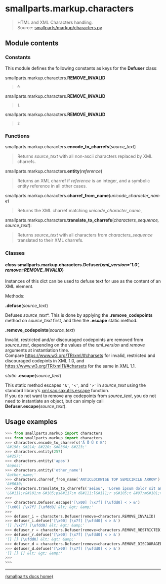 # smallparts.markup.characters

> HTML and XML Characters handling.  
> Source: [smallparts/markup/characters.py](https://github.com/blackstream-x/smallparts/blob/master/smallparts/markup/characters.py)

## Module contents

### Constants

This module defines the following constants as keys for the **Defuser** class:

smallparts.markup.characters.**REMOVE_INVALID**

> ```0```

smallparts.markup.characters.**REMOVE_INVALID**

> ```1```

smallparts.markup.characters.**REMOVE_INVALID**

> ```2```

### Functions

smallparts.markup.characters.**encode_to_charrefs**(*source_text*)

> Returns *source_text* with all non-ascii characters replaced by XML charrefs.

smallparts.markup.characters.**entity**(*reference*)

> Returns an XML charref if *reference* is an integer,
> and a symbolic entity reference in all other cases.

smallparts.markup.characters.**charref_from_name**(*unicode_character_name*)

> Returns the XML charref matching *unicode_character_name*,

smallparts.markup.characters.**translate_to_charrefs**(*characters_sequence, source_text*):

> Returns *source_text* with all characters from *characters_sequence*
> translated to their XML charrefs.
    
### Classes

#### *class* smallparts.markup.characters.**Defuser**(*xml_version='1.0', remove=**REMOVE_INVALID***)

Instances of this dict can be used to defuse text for use as the content
of an XML element.

Methods:

**.defuse**(*source_text*)

Defuses *source_text**. This is done by applying the
**.remove_codepoints** method on *source_text* first, and then
the **.escape** static method. 

**.remove_codepoints**(*source_text*)

Invalid, restricted and/or discouraged codepoints are removed from *source_text*,
depending on the values of the *xml_version* and *remove* arguments at
instantiation time.  
Compare <https://www.w3.org/TR/xml/#charsets> for invalid, restricted and
discouraged codepints in XML 1.0, and <https://www.w3.org/TR/xml11/#charsets>
for the same in XML 1.1.

*static* **.escape**(*source_text*)

This static method escapes ```'&'```, ```'<'```, and ```'>'```
in *source_text* using the standard library’s
[xml.sax.saxutils.escape](https://docs.python.org/3/library/xml.sax.utils.html#xml.sax.saxutils.escape)
function.  
If you do not want to remove any codepoints from *source_text*,
you do not need to instantiate an object,
but can simply call **Defuser.escape**(*source_text*).


## Usage examples

```python
>>> from smallparts.markup import characters
>>> from smallparts.markup import characters
>>> characters.encode_to_charrefs('Ä Ö Ü € ß')
'&#196; &#214; &#220; &#8364; &#223;'
>>> characters.entity(257)
'&#257;'
>>> characters.entity('apos')
'&apos;'
>>> characters.entity('other_name')
'&other_name;'
>>> characters.charref_from_name('ANTICLOCKWISE TOP SEMICIRCLE ARROW')
'&#8630;'
>>> characters.translate_to_charrefs('aeiou', 'Lorem ipsum dolor sit amet …')
'L&#111;r&#101;m &#105;ps&#117;m d&#111;l&#111;r s&#105;t &#97;m&#101;t …'
>>> 
>>> characters.Defuser.escape('[\x00] [\x7f] [\ufdd0] < > &') 
'[\x00] [\x7f] [\ufdd0] &lt; &gt; &amp;'
>>> 
>>> defuser_i = characters.Defuser(remove=characters.REMOVE_INVALID)
>>> defuser_i.defuse('[\x00] [\x7f] [\ufdd0] < > &')
'[] [\x7f] [\ufdd0] &lt; &gt; &amp;'
>>> defuser_r = characters.Defuser(remove=characters.REMOVE_RESTRICTED)
>>> defuser_r.defuse('[\x00] [\x7f] [\ufdd0] < > &')
'[] [] [\ufdd0] &lt; &gt; &amp;'
>>> defuser_d = characters.Defuser(remove=characters.REMOVE_DISCOURAGED)
>>> defuser_d.defuse('[\x00] [\x7f] [\ufdd0] < > &')
'[] [] [] &lt; &gt; &amp;'
>>> 
>>> 
```

----
[(smallparts docs home)](./)

